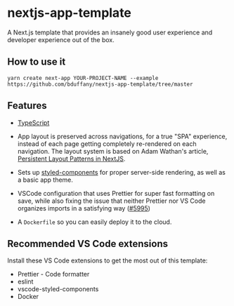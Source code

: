# nextjs-app-template

A Next.js template that provides an insanely good user experience and developer
experience out of the box.

## How to use it

`yarn create next-app YOUR-PROJECT-NAME --example https://github.com/bduffany/nextjs-app-template/tree/master`

## Features

- [TypeScript](https://typescriptlang.org)

- App layout is preserved across navigations, for a true "SPA" experience,
  instead of each page getting completely re-rendered on each navigation.
  The layout system is based on Adam Wathan's article,
  [Persistent Layout Patterns in NextJS](https://adamwathan.me/2019/10/17/persistent-layout-patterns-in-nextjs/).

- Sets up [styled-components](https://styled-components.com/) for proper
  server-side rendering, as well as a basic app theme.

- VSCode configuration that uses Prettier for super fast formatting on save,
  while also fixing the issue that neither Prettier nor VS Code organizes
  imports in a satisfying way ([#5995](https://github.com/prettier/prettier/issues/5995))

- A `Dockerfile` so you can easily deploy it to the cloud.

## Recommended VS Code extensions

Install these VS Code extensions to get the most out of this template:

- Prettier - Code formatter
- eslint
- vscode-styled-components
- Docker
